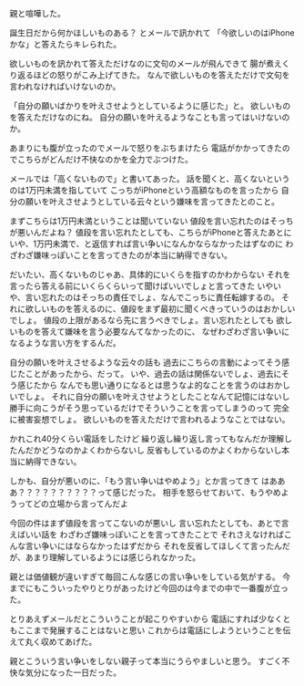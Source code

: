 親と喧嘩した。

誕生日だから何かほしいものある？ とメールで訊かれて
「今欲しいのはiPhoneかな」と答えたらキレられた。

欲しいものを訊かれて答えただけなのに文句のメールが飛んできて
腸が煮えくり返るほどの怒りがこみ上げてきた。
なんで欲しいものを答えただけで文句を言われなければいけないのか。

「自分の願いばかりを叶えさせようとしているように感じた」と。
欲しいものを答えただけなのにね。
自分の願いを叶えるようなことも言ってはいけないのか。

あまりにも腹が立ったのでメールで怒りをぶちまけたら
電話がかかってきたのでこちらがどんだけ不快なのかを全力でぶつけた。

メールでは「高くないもので」と書いてあった。
話を聞くと、高くないというのは1万円未満を指していて
こっちがiPhoneという高額なものを言ったから
自分の願いを叶えさせようとしている云々という嫌味を言ってきたとのこと。

まずこちらは1万円未満ということは聞いていない
値段を言い忘れたのはそっちが悪いんだよね？
値段を言い忘れたとしても、こちらがiPhoneと答えたあとに
いや、1万円未満で、と返信すれば言い争いになんかならなかったはずなのに
わざわざ嫌味っぽいことを言ってきたのが本当に納得できない。

だいたい、高くないものじゃあ、具体的にいくらを指すのかわからない
それを言ったら答える前にいくらくらいって聞けばいいでしょと言ってきた
いやいや、言い忘れたのはそっちの責任でしょ、なんでこっちに責任転嫁するの。
それに欲しいものを答えるのに、値段をまず最初に聞くべきっていうのはおかしいでしょ。
値段の上限があるなら先に言うべきでしょ。言い忘れたとしても
欲しいものを答えて嫌味を言う必要なんてなかったのに、
なぜわざわざ言い争いになるような言い方をするんだ。

自分の願いを叶えさせるような云々の話も
過去にこちらの言動によってそう感じたことがあったから、だって。
いや、過去の話は関係ないでしょ、過去にそう感じたから
なんでも思い通りになるとは思うなよ的なことを言うのはおかしいでしょ。
それに自分の願いを叶えさせようとしたことなんて記憶にはないし
勝手に向こうがそう思っているだけでそういうことを言ってしまうのって
完全に被害妄想でしょ。
欲しいものを答えただけで言われるようなことではない。

かれこれ40分くらい電話をしたけど
繰り返し繰り返し言ってもなんだか理解したんだかどうなのかよくわからないし
反省もしているのかよくわからないし本当に納得できない。

しかも、自分が悪いのに、「もう言い争いはやめよう」とか言ってきて
はあああ？？？？？？？？？？って感じだった。
相手を怒らせておいて、もうやめようってどの立場から言ってんだよ

今回の件はまず値段を言ってこないのが悪いし
言い忘れたとしても、あとで言えばいい話を
わざわざ嫌味っぽいことを言ってきたことで
それさえなければこんな言い争いにはならなかったはずだから
それを反省してほしくて言ったんだが、あまり理解しているようには感じられなかった。

親とは価値観が違いすぎて毎回こんな感じの言い争いをしている気がする。
今までにもこういったやりとりがあったけど今回のは今までの中で一番腹が立った。

とりあえずメールだとこういうことが起こりやすいから
電話にすれば少なくともここまで発展することはないと思い
これからは電話にしようということを伝えて丸く収めてあげた。

親とこういう言い争いをしない親子って本当にうらやましいと思う。
すごく不快な気分になった一日だった。
